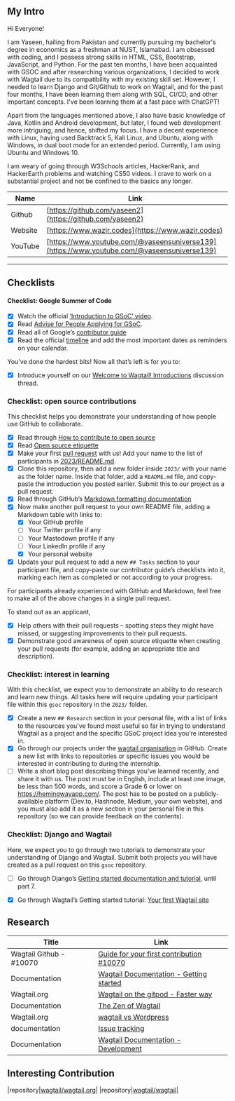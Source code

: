 ## **My Intro**
Hi Everyone!

I am Yaseen, hailing from Pakistan and currently pursuing my bachelor's degree in economics as a freshman at NUST, Islamabad. I am obsessed with coding, and I possess strong skills in HTML, CSS, Bootstrap, JavaScript, and Python. For the past ten months, I have been acquainted with GSOC and after researching various organizations, I decided to work with Wagtail due to its compatibility with my existing skill set. However, I needed to learn Django and Git/Github to work on Wagtail, and for the past four months, I have been learning them along with SQL, CI/CD, and other important concepts. I've been learning them at a fast pace with ChatGPT!

Apart from the languages mentioned above, I also have basic knowledge of Java, Kotlin and Android development, but later, I found web development more intriguing, and hence, shifted my focus. I have a decent experience with Linux, having used Backtrack 5, Kali Linux, and Ubuntu, along with Windows, in dual boot mode for an extended period. Currently, I am using Ubuntu and Windows 10.

I am weary of going through W3Schools articles, HackerRank, and HackerEarth problems and watching CS50 videos. I crave to work on a substantial project and not be confined to the basics any longer.


| Name | Link |
| --- | --- |
| Github | [https://github.com/yaseen2](https://github.com/yaseen2) |
| Website | [https://www.wazir.codes](https://www.wazir.codes) |
| YouTube | [https://www.youtube.com/@yaseensuniverse139](https://www.youtube.com/@yaseensuniverse139) |

---

## **Checklists**

#### Checklist: Google Summer of Code

- [x] Watch the official [‘Introduction to GSoC’ video](https://www.youtube.com/watch?v=7jD2tChhrWM&feature=youtu.be).
- [x] Read [Advise for People Applying for GSoC](https://developers.google.com/open-source/gsoc/help/student-advice).
- [x] Read all of Google’s [contributor guide](https://google.github.io/gsocguides/student/)
- [x] Read the official [timeline](https://developers.google.com/open-source/gsoc/timeline) and add the most important dates as reminders on your calendar.

You’ve done the hardest bits! Now all that’s left is for you to:

- [x] Introduce yourself on our [Welcome to Wagtail! Introductions](https://github.com/wagtail/gsoc/discussions/1) discussion thread.

### Checklist: open source contributions

This checklist helps you demonstrate your understanding of how people use GitHub to collaborate.

- [x] Read through [How to contribute to open source](https://opensource.guide/how-to-contribute/)
- [x] Read [Open source etiquette](https://developer.mozilla.org/en-US/docs/MDN/Community/Open_source_etiquette)
- [x] Make your first [pull request](https://docs.github.com/en/pull-requests/collaborating-with-pull-requests/proposing-changes-to-your-work-with-pull-requests/creating-a-pull-request) with us! Add your name to the list of participants in [2023/README.md](2023/README.md).
- [x] Clone this repository, then add a new folder inside `2023/` with your name as the folder name. Inside that folder, add a `README.md` file, and copy-paste the introduction you posted earlier. Submit this to our project as a pull request.
- [x] Read through GitHub’s [Markdown formatting documentation](https://docs.github.com/en/get-started/writing-on-github/getting-started-with-writing-and-formatting-on-github/basic-writing-and-formatting-syntax)
- [x] Now make another pull request to your own README file, adding a Markdown table with links to:
  - [x] Your GitHub profile
  - [ ] Your Twitter profile if any
  - [ ] Your Mastodown profile if any
  - [ ] Your LinkedIn profile if any
  - [x] Your personal website
- [x] Update your pull request to add a new `## Tasks` section to your participant file, and copy-paste our contributor guide’s checklists into it, marking each item as completed or not according to your progress.

For participants already experienced with GitHub and Markdown, feel free to make all of the above changes in a single pull request.

To stand out as an applicant,

- [x] Help others with their pull requests – spotting steps they might have missed, or suggesting improvements to their pull requests.
- [x] Demonstrate good awareness of open source etiquette when creating your pull requests (for example, adding an appropriate title and description).

### Checklist: interest in learning

With this checklist, we expect you to demonstrate an ability to do research and learn new things. All tasks here will require updating your participant file within this `gsoc` repository in the `2023/` folder.

- [x] Create a new `## Research` section in your personal file, with a list of links to the resources you’ve found most useful so far in trying to understand Wagtail as a project and the specific GSoC project idea you’re interested in.
- [x] Go through our projects under the [wagtail organisation](https://github.com/wagtail) in GitHub. Create a new list with links to repositories or specific issues you would be interested in contributing to during the internship.
- [ ] Write a short blog post describing things you’ve learned recently, and share it with us. The post must be in English, include at least one image, be less than 500 words, and score a Grade 6 or lower on <https://hemingwayapp.com/>. The post has to be posted on a publicly-available platform (Dev.to, Hashnode, Medium, your own website), and you must also add it as a new section in your personal file in this repository (so we can provide feedback on the contents).

### Checklist: Django and Wagtail

Here, we expect you to go through two tutorials to demonstrate your understanding of Django and Wagtail. Submit both projects you will have created as a pull request on this `gsoc` repository.

- [ ] Go through Django’s [Getting started documentation and tutorial](https://docs.djangoproject.com/en/4.1/intro/), until part 7.
- [x] Go through Wagtail’s Getting started tutorial: [Your first Wagtail site](https://docs.wagtail.org/en/stable/getting_started/tutorial.html)


## Research

|Title|Link|
| ---| ---|
|Wagtail Github - #10070|[Guide for your first contribution #10070](https://github.com/wagtail/wagtail/issues/10070)|
|Documentation|[Wagtail Documentation - Getting started](https://docs.wagtail.org/en/stable/getting_started/index.html)|
|Wagtail.org|[Wagtail on the gitpod - Faster way](https://gitpod.io/#https://github.com/wagtail/wagtail-gitpod)|
|Documentation|[The Zen of Wagtail](https://docs.wagtail.org/en/latest/getting_started/the_zen_of_wagtail.html)|
|Wagtail.org|[wagtail vs Wordpress](https://wagtail.org/wagtail-vs-wordpress/)|
|documentation|[Issue tracking](https://docs.wagtail.org/en/latest/contributing/issue_tracking.html)|
|Documentation|[Wagtail Documentation - Development](https://docs.wagtail.org/en/stable/contributing/developing.html)|

## Interesting Contribution
|repository|[wagtail/wagtail.org](https://github.com/wagtail/wagtail.org)|
|repository|[wagtail/wagtail](https://github.com/wagtail/wagtail)|

